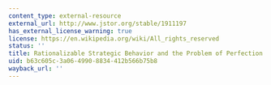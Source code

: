 ```yaml
---
content_type: external-resource
external_url: http://www.jstor.org/stable/1911197
has_external_license_warning: true
license: https://en.wikipedia.org/wiki/All_rights_reserved
status: ''
title: Rationalizable Strategic Behavior and the Problem of Perfection
uid: b63c605c-3a06-4990-8834-412b566b75b8
wayback_url: ''
---
```

